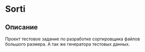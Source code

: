 # Sorti

## Описание
Проект тестовое задание по разработке сортировщика файлов большого размера.
А так же генератора тестовых данных.
